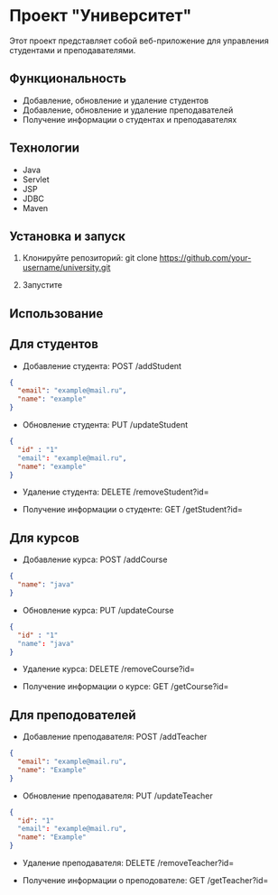 # Проект "Университет"

Этот проект представляет собой веб-приложение для управления студентами и преподавателями.

## Функциональность

- Добавление, обновление и удаление студентов
- Добавление, обновление и удаление преподавателей
- Получение информации о студентах и преподавателях

## Технологии

- Java
- Servlet
- JSP
- JDBC
- Maven

## Установка и запуск
1. Клонируйте репозиторий:
   git clone https://github.com/your-username/university.git

2. Запустите   

## Использование

## Для студентов

- Добавление студента:
POST /addStudent

```json
{
  "email": "example@mail.ru",
  "name": "example"
}
```

- Обновление студента:
PUT /updateStudent

```json
{
  "id" : "1"
  "email": "example@mail.ru",
  "name": "example"
}
```

- Удаление студента:
DELETE /removeStudent?id=

- Получение информации о студенте:
GET /getStudent?id= 

## Для курсов

- Добавление курса:
POST /addCourse

```json
{
  "name": "java"
}
```
  
- Обновление курса:
PUT /updateCourse

```json
{
  "id" : "1"
  "name": "java"
}
```

- Удаление курса:
DELETE /removeCourse?id=

- Получение информации о курсе:
GET /getCourse?id=

## Для преподователей

- Добавление преподавателя:
POST /addTeacher


```json
{
  "email": "example@mail.ru",
  "name": "Example"
}
```

- Обновление преподавателя:
PUT /updateTeacher


```json
{
  "id": "1"
  "email": "example@mail.ru",
  "name": "Example"
}
```

- Удаление преподавателя:
DELETE /removeTeacher?id=

- Получение информации о преподователе:
GET /getTeacher?id=


